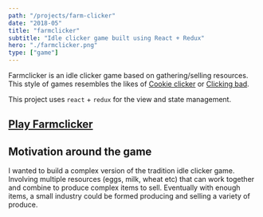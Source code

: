 ```yaml
---
path: "/projects/farm-clicker"
date: "2018-05"
title: "farmclicker"
subtitle: "Idle clicker game built using React + Redux"
hero: "./farmclicker.png"
type: ["game"]
---
```


Farmclicker is an idle clicker game based on gathering/selling resources. This style of games resembles the likes of [Cookie clicker](http://orteil.dashnet.org/cookieclicker/) or [Clicking bad](http://clickingbad.nullism.com/).

This project uses `react` + `redux` for the view and state management.

## [Play Farmclicker](https://aaronvanston.github.io/farmclicker/)

## Motivation around the game

I wanted to build a complex version of the tradition idle clicker game. Involving multiple resources (eggs, milk, wheat etc) that can work together and combine to produce complex items to sell. Eventually with enough items, a small industry could be formed producing and selling a variety of produce.